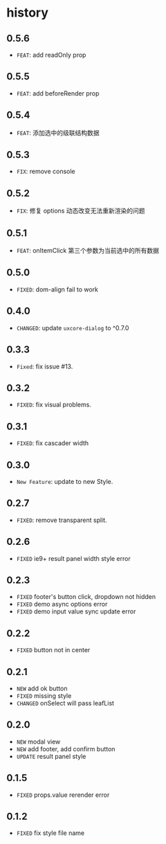 # history

## 0.5.6

* `FEAT`: add readOnly prop

## 0.5.5

* `FEAT`: add beforeRender prop

## 0.5.4

* `FEAT`: 添加选中的级联结构数据

## 0.5.3

* `FIX`: remove console

## 0.5.2

* `FIX`: 修复 options 动态改变无法重新渲染的问题

## 0.5.1

* `FEAT`: onItemClick 第三个参数为当前选中的所有数据

## 0.5.0

* `FIXED`: dom-align fail to work

## 0.4.0

* `CHANGED`: update `uxcore-dialog` to ^0.7.0

## 0.3.3

* `Fixed`: fix issue #13.

## 0.3.2

* `FIXED`: fix visual problems.

## 0.3.1

* `FIXED`: fix cascader width

## 0.3.0

* `New Feature`: update to new Style.

## 0.2.7

* `FIXED`: remove transparent split.

## 0.2.6

* `FIXED` ie9+ result panel width style error

## 0.2.3

* `FIXED` footer's button click, dropdown not hidden
* `FIXED` demo async options error
* `FIXED` demo input value sync update error

## 0.2.2

* `FIXED` button not in center

## 0.2.1

* `NEW` add ok button
* `FIXED` missing style
* `CHANGED` onSelect will pass leafList

## 0.2.0

* `NEW` modal view
* `NEW` add footer, add confirm button
* `UPDATE` result panel style

## 0.1.5

* `FIXED` props.value rerender error

## 0.1.2

* `FIXED` fix style file name

